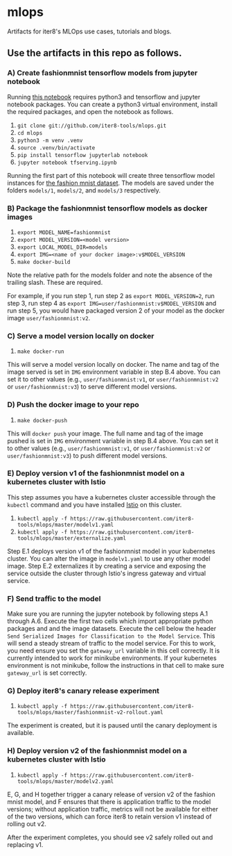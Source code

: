 # mlops
Artifacts for iter8's MLOps use cases, tutorials and blogs.

## Use the artifacts in this repo as follows.

### A) Create fashionmnist tensorflow models from jupyter notebook

Running [this notebook](https://github.com/iter8-tools/mlops/blob/master/tfserving.ipynb) requires python3 and tensorflow and jupyter notebook packages. You can create a python3 virtual environment, install the required packages, and open the notebook as follows.

1. `git clone git://github.com/iter8-tools/mlops.git`
2. `cd mlops`
3. `python3 -m venv .venv`
4. `source .venv/bin/activate`
5. `pip install tensorflow jupyterlab notebook`
6. `jupyter notebook tfserving.ipynb`

Running the first part of this notebook will create three tensorflow model instances for [the fashion mnist dataset](https://www.kaggle.com/zalando-research/fashionmnist). The models are saved under the folders `models/1`, `models/2`, and `models/3` respectively.

### B) Package the fashionmnist tensorflow models as docker images
1. `export MODEL_NAME=fashionmnist`
2. `export MODEL_VERSION=<model version>`
3. `export LOCAL_MODEL_DIR=models`
4. `export IMG=<name of your docker image>:v$MODEL_VERSION`
5. `make docker-build`

Note the relative path for the models folder and note the absence of the trailing slash. These are required. 

For example, if you run step 1, run step 2 as `export MODEL_VERSION=2`, run step 3, run step 4 as `export IMG=user/fashionmnist:v$MODEL_VERSION` and run step 5, you would have packaged version 2 of your model as the docker image `user/fashionmnist:v2`.

### C) Serve a model version locally on docker
1. `make docker-run`

This will serve a model version locally on docker. The name and tag of the image served is set in `IMG` environment variable in step B.4 above. You can set it to other values (e.g., `user/fashionmnist:v1`, or `user/fashionmnist:v2` or `user/fashionmnist:v3`) to serve different model versions.

### D) Push the docker image to your repo
1. `make docker-push`

This will `docker push` your image. The full name and tag of the image pushed is set in `IMG` environment variable in step B.4 above. You can set it to other values (e.g., `user/fashionmnist:v1`, or `user/fashionmnist:v2` or `user/fashionmnist:v3`) to push different model versions.

### E) Deploy version v1 of the fashionmnist model on a kubernetes cluster with Istio
This step assumes you have a kubernetes cluster accessible through the `kubectl` command and you have installed [Istio](https://istio.io) on this cluster.

1. `kubectl apply -f https://raw.githubusercontent.com/iter8-tools/mlops/master/modelv1.yaml`
2. `kubectl apply -f https://raw.githubusercontent.com/iter8-tools/mlops/master/externalize.yaml`

Step E.1 deploys version v1 of the fashionmnist model in your kubernetes cluster. You can alter the image in `modelv1.yaml` to use any other model image. Step E.2 externalizes it by creating a service and exposing the service outside the cluster through Istio's ingress gateway and virtual service.

### F) Send traffic to the model

Make sure you are running the jupyter notebook by following steps A.1 through A.6. Execute the first two cells which import appropriate python packages and and the image datasets. Execute the cell below the header `Send Serialized Images for Classification to the Model Service`. This will send a steady stream of traffic to the model service. For this to work, you need ensure you set the `gateway_url` variable in this cell correctly. It is currently intended to work for minikube environments. If your kubernetes environment is not minikube, follow the instructions in that cell to make sure `gateway_url` is set correctly.

### G) Deploy iter8's canary release experiment

1. `kubectl apply -f https://raw.githubusercontent.com/iter8-tools/mlops/master/fashionmnist-v2-rollout.yaml`

The experiment is created, but it is paused until the canary deployment is available.

### H) Deploy version v2 of the fashionmnist model on a kubernetes cluster with Istio

1. `kubectl apply -f https://raw.githubusercontent.com/iter8-tools/mlops/master/modelv2.yaml`

E, G, and H together trigger a canary release of version v2 of the fashion mnist model, and F ensures that there is application traffic to the model versions; without application traffic, metrics will not be available for either of the two versions, which can force iter8 to retain version v1 instead of rolling out v2.

After the experiment completes, you should see v2 safely rolled out and replacing v1.